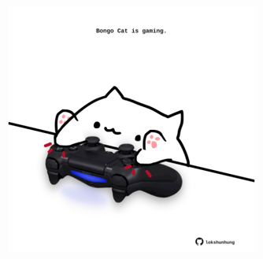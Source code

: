 <!-- built at 06/05/2022, 01:28:04 UTC -->
<p align="center">
  <img width="500" height="500" src="./ReadmeImage.svg">
</p>
